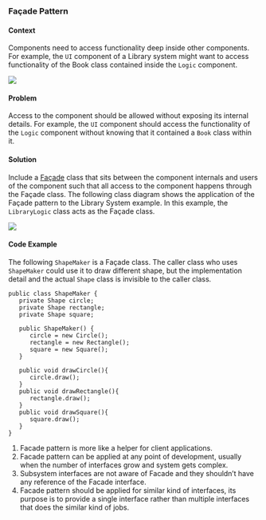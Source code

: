 ### Façade Pattern

#### Context
Components need to access functionality deep inside other components. For example, 
the `UI` component of a Library system might want to access functionality of the Book class contained inside the `Logic` component.

<img src="facade/context.png" class="center-block">

#### Problem
Access to the component should be allowed without exposing its internal details. 
For example, the `UI` component should access the functionality of the `Logic` component without knowing that it contained a `Book` class within it.

#### Solution
Include a <tooltip content="Façade is a French word that means ‘front of a building’">[Façade]()</tooltip> class that sits between the component internals and users of the component such that all access to the component happens through the Façade class. 
The following class diagram shows the application of the Façade pattern to the Library System example. 
In this example, the `LibraryLogic` class acts as the Façade class.

<img class="center-block" src="facade/solution.png">

#### Code Example
The following `ShapeMaker` is a Façade class. The caller class who uses `ShapeMaker` could use it to draw different shape,
but the implementation detail and the actual `Shape` class is invisible to the caller class.
```
public class ShapeMaker {
   private Shape circle;
   private Shape rectangle;
   private Shape square;

   public ShapeMaker() {
      circle = new Circle();
      rectangle = new Rectangle();
      square = new Square();
   }

   public void drawCircle(){
      circle.draw();
   }
   public void drawRectangle(){
      rectangle.draw();
   }
   public void drawSquare(){
      square.draw();
   }
}
```

<tip-box type="important">  

1. Facade pattern is more like a helper for client applications.   
2. Facade pattern can be applied at any point of development, usually when the number of interfaces grow and system gets complex.
3. Subsystem interfaces are not aware of Facade and they shouldn’t have any reference of the Facade interface.
4. Facade pattern should be applied for similar kind of interfaces, its purpose is to provide a single interface rather than multiple interfaces that does the similar kind of jobs.

</tip-box>